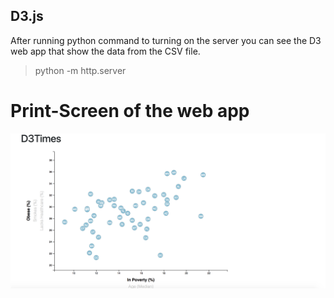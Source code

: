 ## D3.js

After running python command to turning on the server you can see the D3 web app that show the data from the CSV file.

> python -m http.server

# Print-Screen of the web app
![front page](/assets/img/frontpage.png)